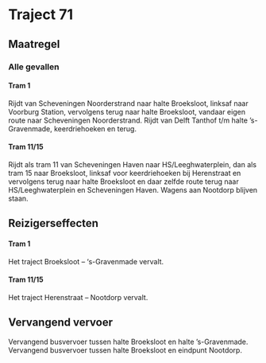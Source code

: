 # Traject 71 
## Maatregel
### Alle gevallen

#### Tram 1
Rijdt van Scheveningen Noorderstrand naar halte Broeksloot, linksaf naar Voorburg Station, vervolgens terug naar halte Broeksloot, vandaar eigen route naar Scheveningen Noorderstrand.
Rijdt van Delft Tanthof t/m halte ’s-Gravenmade, keerdriehoeken en terug.

#### Tram 11/15
Rijdt als tram 11 van Scheveningen Haven naar HS/Leeghwaterplein, dan als tram 15 naar Broeksloot, linksaf voor keerdriehoeken bij Herenstraat en vervolgens terug naar halte Broeksloot en daar zelfde route terug naar  HS/Leeghwaterplein en Scheveningen Haven.
Wagens aan Nootdorp blijven staan.

## Reizigerseffecten

#### Tram 1
Het traject Broeksloot – ‘s-Gravenmade vervalt.

#### Tram 11/15
Het traject Herenstraat – Nootdorp vervalt.

## Vervangend vervoer
Vervangend busvervoer tussen halte Broeksloot en halte ’s-Gravenmade.
Vervangend busvervoer tussen halte Broeksloot en eindpunt Nootdorp.
